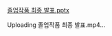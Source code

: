 
[졸업작품 최종 발표.pptx](https://github.com/jsh9645/Capstone-Design/files/13280364/default.pptx)


Uploading 졸업작품 최종 발표.mp4…

